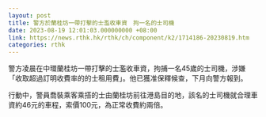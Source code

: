 ```yaml
---
layout: post
title: 警方於蘭桂坊一帶打擊的士濫收車資　拘一名的士司機
date: 2023-08-19 12:01:03.000000000 +08:00
link: https://news.rthk.hk/rthk/ch/component/k2/1714186-20230819.htm
categories: rthk
---
```


警方凌晨在中環蘭桂坊一帶打擊的士濫收車資，拘捕一名45歲的士司機，涉嫌「收取超過訂明收費率的的士租用費」。他已獲准保釋候查，下月向警方報到。

行動中，警員喬裝乘客乘搭的士由蘭桂坊前往港島目的地，該名的士司機就合理車資約46元的車程，索價100元，為正常收費約兩倍。
